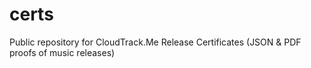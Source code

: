 # certs
Public repository for CloudTrack.Me Release Certificates (JSON &amp; PDF proofs of music releases)
